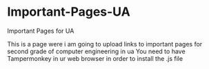 # Important-Pages-UA
Important Pages for UA

This is a page were i am going to upload links to important pages for second grade of computer engineering in ua
You need to have Tampermonkey in ur web browser in order to install the .js file
